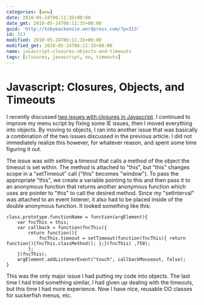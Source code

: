 ```yaml
---
categories: [www]
date: 2010-05-24T06:11:35+00:00
date_gmt: 2010-05-24T06:11:35+00:00
guid: 'http://tobymackenzie.wordpress.com/?p=313'
id: 313
modified: 2010-05-24T06:11:35+00:00
modified_gmt: 2010-05-24T06:11:35+00:00
name: javascript-closures-objects-and-timeouts
tags: [closures, javascript, oo, timeouts]
---
```


Javascript: Closures, Objects, and Timeouts
===========================================

I recently discussed [two issues with closures in Javascript](https://tobymackenzie.com/blog/2010/05/21/javascript-closures-scope-and-arrays/).  I continued to improve my menu script by fixing some IE issues, then I moved everything into objects.  By moving to objects, I ran into another issue that was basically a combination of the two issues discussed in the previous article.  I did not immediately realize this however, for whatever reason, and spent some time figuring it out.

The issue was with setting a timeout that calls a method of the object the timeout is set within.  The method is attached to "this", but "this" changes scope in a "setTimeout" call ("this" becomes "window").  To pass the appropriate "this", we create a variable pointing to this and then pass it to an anonymous function that returns another anonymous function which uses are pointer to "this" to call the desired method.  Since my "setInterval" was attached to an event listener, it also had to be placed inside of the double anonymous function.  It looked something like this:

```
class.prototype.functionName = function(argElement){
	var fncThis = this;
	var callback = function(fncThis){
		return function(){
			fncThis.timeout = setTimeout(function(fncThis){ return function(){fncThis.classMethod(); };}(fncThis) ,750);
		};
	}(fncThis);
	argElement.addListenerEvent("touch", callbackMouseout, false);
}
```

This was the only major issue I had putting my code into objects.  The last time I had tried something similar, I had given up dealing with the timeouts, but this time I had more experience.  Now I have nice, reusable OO classes for suckerfish menus, etc.
